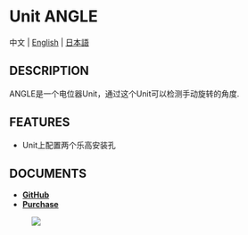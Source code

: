 # Unit ANGLE

中文 | [English](/en/product_documents/units/unit_angle) | [日本語](ja/product_documents/units/unit_angle)

## DESCRIPTION

ANGLE是一个电位器Unit，通过这个Unit可以检测手动旋转的角度.

## FEATURES

-  Unit上配置两个乐高安装孔

## DOCUMENTS

- **[GitHub](zh_CN/file_to_display_null)**
- **[Purchase](https://www.aliexpress.com/store/product/M5Stack-Official-Mini-Angle-Unit-Potentiometer-Inside-Resistance-Adjustable-GPIO-GROVE-Co-n-nec-to-r/3226069_32931834705.html?spm=a2g1y.12024536.productList_5885013.subject_18)**

<figure>
    <img src="assets/img/product_pics/units/M5GO_Unit_angle.png">
</figure>